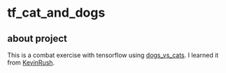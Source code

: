 # tf_cat_and_dogs

## about project
This is a combat exercise with tensorflow using [dogs_vs_cats](https://www.kaggle.com/c/dogs-vs-cats).
I learned it from [KevinRush](http://i.youku.com/i/UNDUyNjY2OTM3Ng==?spm=a2h0j.8191423.subscription_wrap.DD~A).